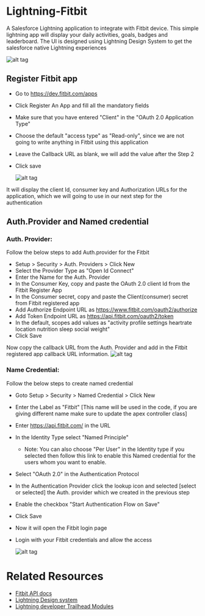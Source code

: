 # Lightning-Fitbit
A Salesforce Lightning application to integrate with Fitbit device. This simple lightning app will display your daily activities, goals, badges and leaderboard. The UI is designed using Lightning Design System to get the salesforce native Lightning experiences

  ![alt tag](https://raw.github.com/Karanraj/Lightning-Fitbit/master/img/LightningFitbit.png)
## Register Fitbit app
* Go to https://dev.fitbit.com/apps
* Click Register An App and fill all the mandatory fields
* Make sure that you have entered "Client" in the "OAuth 2.0 Application Type"
* Choose the default "access type" as "Read-only", since we are not going to write anything in Fitbit using this application
* Leave the Callback URL as blank, we will add the value after the Step 2
* Click save

  ![alt tag](https://raw.github.com/Karanraj/Lightning-Fitbit/master/img/FitApp.png)

It will display the client Id, consumer key and Authorization URLs for the application, which we will going to use in our next step for the authentication

## Auth.Provider and Named credential

### Auth. Provider:  
Follow the below steps to add Auth.provider for the Fitbit
* Setup > Security > Auth. Providers > Click New
* Select the Provider Type as "Open Id Connect"
* Enter the Name for the Auth. Provider
* In the Consumer Key, copy and paste the OAuth 2.0 client Id from the Fitbit Register App
* In the Consumer secret, copy and paste the Client(consumer) secret from Fitbit registered app
* Add Authorize Endpoint URL as https://www.fitbit.com/oauth2/authorize
* Add Token Endpoint URL as https://api.fitbit.com/oauth2/token
* In the default, scopes add values as "activity profile settings heartrate location nutrition sleep social weight"
* Click Save

Now copy the callback URL from the Auth. Provider and add in the Fitbit registered app callback URL information.
  ![alt tag](https://raw.github.com/Karanraj/Lightning-Fitbit/master/img/AuthProvider.png)

### Name Credential:
Follow the below steps to create named credential

* Goto Setup > Security > Named Credential > Click New
* Enter the Label as "Fitbit" [This name will be used in the code, if you are giving different name make sure to update the apex controller class]
* Enter https://api.fitbit.com/ in the URL
* In the Identity Type select "Named Principle"
  * Note: You can also choose "Per User" in the Identity type if you selected then follow this link to enable this Named credential for the users whom you want to enable.
* Select "OAuth 2.0" in the Authentication Protocol
* In the Authentication Provider click the lookup icon and selected [select or selected] the Auth. provider which we created in the previous step
* Enable the checkbox "Start Authentication Flow on Save"
* Click Save
* Now it will open the Fitbit login page
* Login with your Fitbit credentials and allow the access

  ![alt tag](https://raw.github.com/Karanraj/Lightning-Fitbit/master/img/NamedCredential.png)

# Related Resources
* [Fitbit API docs](https://dev.fitbit.com/docs/basics/)
* [Lightning Design system](https://www.lightningdesignsystem.com/)
* [Lightning developer Trailhead Modules](https://developer.salesforce.com/trailhead/trail/lex_dev)
